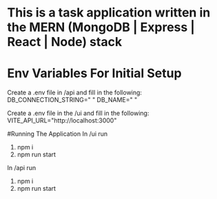# This is a task application written in the MERN (MongoDB | Express | React | Node) stack 

# Env Variables For Initial Setup
Create a .env file in /api and fill in the following:
DB_CONNECTION_STRING=" "
DB_NAME=" "

Create a .env file in the /ui and fill in the following:
VITE_API_URL="http://localhost:3000"

#Running The Application
In /ui run
1. npm i
2. npm run start

In /api run
1. npm i
2. npm run start
